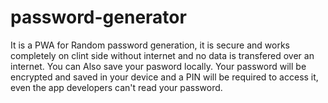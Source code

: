 # password-generator

It is a PWA for Random password generation, it is secure and works completely on clint side without internet and no data is transfered over an internet. You can Also save your pasword locally. Your password will be encrypted and saved in your device and a PIN will be required to access it, even the app developers can't read your password.
